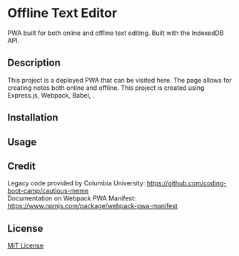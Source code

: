 # Offline Text Editor

PWA built for both online and offline text editing. Built with the IndexedDB API.

## Description

This project is a deployed PWA that can be visited here. The page allows for creating notes both online and offline. This project is created using Express.js, Webpack, Babel, .

## Installation

## Usage

## Credit

Legacy code provided by Columbia University: https://github.com/coding-boot-camp/cautious-meme <br>
Documentation on Webpack PWA Manifest: https://www.npmjs.com/package/webpack-pwa-manifest

## License

[MIT License](https://opensource.org/license/mit)
